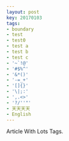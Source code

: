 ```yaml
---
layout: post
key: 20170103
tags:
- boundary
- test
- test0
- test a
- test b
- test c
- '~`!@'
- '#$%^'
- '&*()'
- '-=_+'
- '[]{}'
- '\|;:'
- ',.<>'
- '?/''"'
- 天天天天
- English
---
```


Article With Lots Tags.